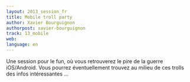 ```yaml
---
layout: 2013_session_fr
title: Mobile troll party
author: Xavier Bourguignon
authorpost: xavier-bourguignon
track: 13_mobile
web: 
language: en
---
```


Une session pour le fun, où vous retrouverez le pire de la guerre iOS/Android.
Vous pourrez éventuellement trouvez au milieu de ces trolls des infos intéressantes ...